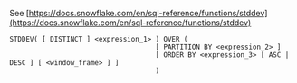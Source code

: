 See [https://docs.snowflake.com/en/sql-reference/functions/stddev](https://docs.snowflake.com/en/sql-reference/functions/stddev)
```
STDDEV( [ DISTINCT ] <expression_1> ) OVER (
                                    [ PARTITION BY <expression_2> ]
                                    [ ORDER BY <expression_3> [ ASC | DESC ] [ <window_frame> ] ]
                                    )
```
